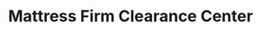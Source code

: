 ---
title: "Mattress Firm Clearance Center"
url: /hanover/mattress-firm-clearance-center/
shop: bed
---